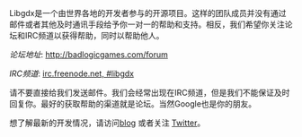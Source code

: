 Libgdx是一个由世界各地的开发者参与的开源项目。这样的团队成员并没有通过邮件或者其他及时通讯手段给予你一对一的帮助和支持。相反，我们希望你关注论坛和IRC频道以获得帮助，同时以帮助他人。

*论坛地址*: http://badlogicgames.com/forum

*IRC频道*: [irc.freenode.net, #libgdx](irc://irc.freenode.net/libgdx)

请不要直接给我们发送邮件。我们会经常出现在IRC频道，但是我们不能保证及时回复你。最好的获取帮助的渠道就是论坛。当然Google也是你的朋友。

想了解最新的开发情况，请访问[blog](http://www.badlogicgames.com) 或者关注 [Twitter](http://www.twitter.com/badlogicgames)。